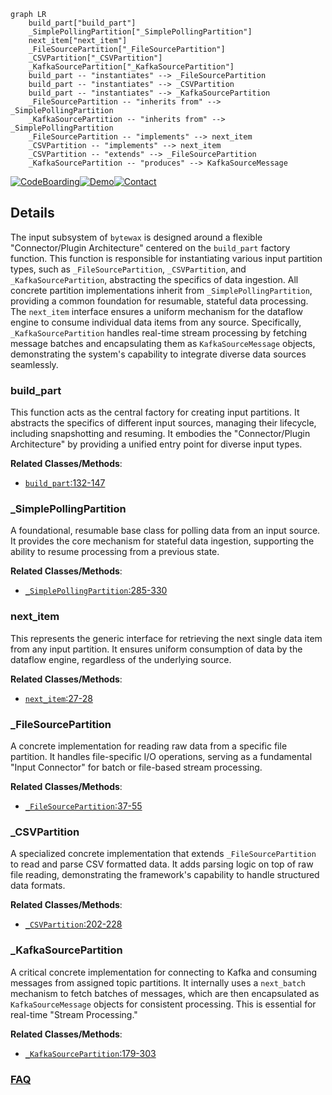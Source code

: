 ```mermaid
graph LR
    build_part["build_part"]
    _SimplePollingPartition["_SimplePollingPartition"]
    next_item["next_item"]
    _FileSourcePartition["_FileSourcePartition"]
    _CSVPartition["_CSVPartition"]
    _KafkaSourcePartition["_KafkaSourcePartition"]
    build_part -- "instantiates" --> _FileSourcePartition
    build_part -- "instantiates" --> _CSVPartition
    build_part -- "instantiates" --> _KafkaSourcePartition
    _FileSourcePartition -- "inherits from" --> _SimplePollingPartition
    _KafkaSourcePartition -- "inherits from" --> _SimplePollingPartition
    _FileSourcePartition -- "implements" --> next_item
    _CSVPartition -- "implements" --> next_item
    _CSVPartition -- "extends" --> _FileSourcePartition
    _KafkaSourcePartition -- "produces" --> KafkaSourceMessage
```

[![CodeBoarding](https://img.shields.io/badge/Generated%20by-CodeBoarding-9cf?style=flat-square)](https://github.com/CodeBoarding/GeneratedOnBoardings)[![Demo](https://img.shields.io/badge/Try%20our-Demo-blue?style=flat-square)](https://www.codeboarding.org/demo)[![Contact](https://img.shields.io/badge/Contact%20us%20-%20contact@codeboarding.org-lightgrey?style=flat-square)](mailto:contact@codeboarding.org)

## Details

The input subsystem of `bytewax` is designed around a flexible "Connector/Plugin Architecture" centered on the `build_part` factory function. This function is responsible for instantiating various input partition types, such as `_FileSourcePartition`, `_CSVPartition`, and `_KafkaSourcePartition`, abstracting the specifics of data ingestion. All concrete partition implementations inherit from `_SimplePollingPartition`, providing a common foundation for resumable, stateful data processing. The `next_item` interface ensures a uniform mechanism for the dataflow engine to consume individual data items from any source. Specifically, `_KafkaSourcePartition` handles real-time stream processing by fetching message batches and encapsulating them as `KafkaSourceMessage` objects, demonstrating the system's capability to integrate diverse data sources seamlessly.

### build_part
This function acts as the central factory for creating input partitions. It abstracts the specifics of different input sources, managing their lifecycle, including snapshotting and resuming. It embodies the "Connector/Plugin Architecture" by providing a unified entry point for diverse input types.


**Related Classes/Methods**:

- <a href="https://github.com/bytewax/bytewax/blob/main/docs/tutorials/orderbook-guide/orderbook_dataflow.py#L132-L147" target="_blank" rel="noopener noreferrer">`build_part`:132-147</a>


### _SimplePollingPartition
A foundational, resumable base class for polling data from an input source. It provides the core mechanism for stateful data ingestion, supporting the ability to resume processing from a previous state.


**Related Classes/Methods**:

- <a href="https://github.com/bytewax/bytewax/blob/main/pysrc/bytewax/inputs.py#L285-L330" target="_blank" rel="noopener noreferrer">`_SimplePollingPartition`:285-330</a>


### next_item
This represents the generic interface for retrieving the next single data item from any input partition. It ensures uniform consumption of data by the dataflow engine, regardless of the underlying source.


**Related Classes/Methods**:

- <a href="https://github.com/bytewax/bytewax/blob/main/examples/batch_operator.py#L27-L28" target="_blank" rel="noopener noreferrer">`next_item`:27-28</a>


### _FileSourcePartition
A concrete implementation for reading raw data from a specific file partition. It handles file-specific I/O operations, serving as a fundamental "Input Connector" for batch or file-based stream processing.


**Related Classes/Methods**:

- <a href="https://github.com/bytewax/bytewax/blob/main/pysrc/bytewax/connectors/files.py#L37-L55" target="_blank" rel="noopener noreferrer">`_FileSourcePartition`:37-55</a>


### _CSVPartition
A specialized concrete implementation that extends `_FileSourcePartition` to read and parse CSV formatted data. It adds parsing logic on top of raw file reading, demonstrating the framework's capability to handle structured data formats.


**Related Classes/Methods**:

- <a href="https://github.com/bytewax/bytewax/blob/main/pysrc/bytewax/connectors/files.py#L202-L228" target="_blank" rel="noopener noreferrer">`_CSVPartition`:202-228</a>


### _KafkaSourcePartition
A critical concrete implementation for connecting to Kafka and consuming messages from assigned topic partitions. It internally uses a `next_batch` mechanism to fetch batches of messages, which are then encapsulated as `KafkaSourceMessage` objects for consistent processing. This is essential for real-time "Stream Processing."


**Related Classes/Methods**:

- <a href="https://github.com/bytewax/bytewax/blob/main/pysrc/bytewax/connectors/kafka/__init__.py#L179-L303" target="_blank" rel="noopener noreferrer">`_KafkaSourcePartition`:179-303</a>




### [FAQ](https://github.com/CodeBoarding/GeneratedOnBoardings/tree/main?tab=readme-ov-file#faq)